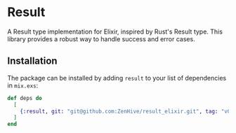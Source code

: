 # Result

<!-- Result Module Doc Separator !-->
A Result type implementation for Elixir, inspired by Rust's Result type. This library provides a
robust way to handle success and error cases.

## Installation

The package can be installed by adding `result` to your list of dependencies in `mix.exs`:

```elixir
def deps do
  [
    {:result, git: "git@github.com:ZenHive/result_elixir.git", tag: "v0.3.0"},
  ]
end
```

<!-- Result Module Doc Separator !-->
